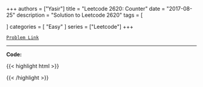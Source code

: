 
+++
authors = ["Yasir"]
title = "Leetcode 2620: Counter"
date = "2017-08-25"
description = "Solution to Leetcode 2620"
tags = [
    
]
categories = [
    "Easy"
]
series = ["Leetcode"]
+++



[`Problem Link`](https://leetcode.com/problems/counter/description/)

---

**Code:**

{{< highlight html >}}

{{< /highlight >}}

